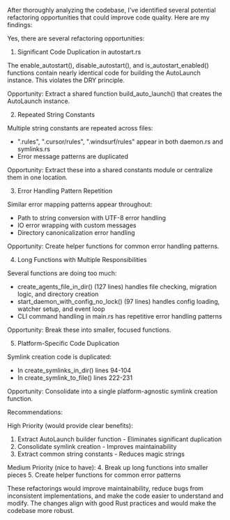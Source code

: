 After thoroughly analyzing the codebase, I've identified several potential refactoring opportunities that could improve code quality. Here are my findings:

Yes, there are several refactoring opportunities:

1. Significant Code Duplication in autostart.rs

The enable_autostart(), disable_autostart(), and is_autostart_enabled() functions contain nearly identical code for building the AutoLaunch instance. This violates the DRY principle.

Opportunity: Extract a shared function build_auto_launch() that creates the AutoLaunch instance.

2. Repeated String Constants

Multiple string constants are repeated across files:
- ".rules", ".cursor/rules", ".windsurf/rules" appear in both daemon.rs and symlinks.rs
- Error message patterns are duplicated

Opportunity: Extract these into a shared constants module or centralize them in one location.

3. Error Handling Pattern Repetition

Similar error mapping patterns appear throughout:
- Path to string conversion with UTF-8 error handling
- IO error wrapping with custom messages
- Directory canonicalization error handling

Opportunity: Create helper functions for common error handling patterns.

4. Long Functions with Multiple Responsibilities

Several functions are doing too much:
- create_agents_file_in_dir() (127 lines) handles file checking, migration logic, and directory creation
- start_daemon_with_config_no_lock() (97 lines) handles config loading, watcher setup, and event loop
- CLI command handling in main.rs has repetitive error handling patterns

Opportunity: Break these into smaller, focused functions.

5. Platform-Specific Code Duplication

Symlink creation code is duplicated:
- In create_symlinks_in_dir() lines 94-104
- In create_symlink_to_file() lines 222-231

Opportunity: Consolidate into a single platform-agnostic symlink creation function.

Recommendations:

High Priority (would provide clear benefits):
1. Extract AutoLaunch builder function - Eliminates significant duplication
2. Consolidate symlink creation - Improves maintainability
3. Extract common string constants - Reduces magic strings

Medium Priority (nice to have):
4. Break up long functions into smaller pieces
5. Create helper functions for common error patterns

These refactorings would improve maintainability, reduce bugs from inconsistent implementations, and make the code easier to understand and modify. The changes align with good Rust practices and would make the codebase more robust.
